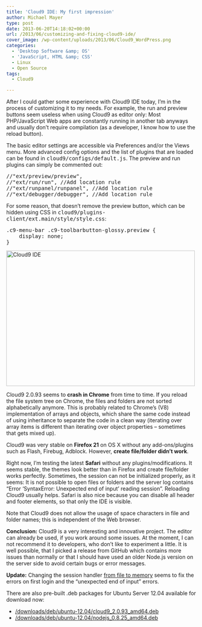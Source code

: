```yaml
---
title: 'Cloud9 IDE: My first impression'
author: Michael Mayer
type: post
date: 2013-06-20T14:18:02+00:00
url: /2013/06/customizing-and-fixing-cloud9-ide/
cover_image: /wp-content/uploads/2013/06/Cloud9_WordPress.png
categories:
  - 'Desktop Software &amp; OS'
  - 'JavaScript, HTML &amp; CSS'
  - Linux
  - Open Source
tags:
  - Cloud9

---
```

After I could gather some experience with Cloud9 IDE today, I&#8217;m in the process of customizing it to my needs. For example, the run and preview buttons seem useless when using Cloud9 as editor only: Most PHP/JavaScript Web apps are constantly running in another tab anyways and usually don&#8217;t require compilation (as a developer, I know how to use the reload button).

The basic editor settings are accessible via Preferences and/or the Views menu. More advanced config options and the list of plugins that are loaded can be found in <tt>cloud9/configs/default.js</tt>. The preview and run plugins can simply be commented out:

<pre>//"ext/preview/preview",
//"ext/run/run", //Add location rule
//"ext/runpanel/runpanel", //Add location rule
//"ext/debugger/debugger", //Add location rule</pre>

For some reason, that doesn&#8217;t remove the preview button, which can be hidden using CSS in <tt>cloud9/plugins-client/ext.main/style/style.css</tt>:

<pre>.c9-menu-bar .c9-toolbarbutton-glossy.preview {
    display: none;
}</pre>

[<img class="size-medium wp-image-2631 alignright" alt="Cloud9 IDE" src="/wp-content/uploads/2013/06/Cloud9_WordPress-500x359.png" width="500" height="359" srcset="/wp-content/uploads/2013/06/Cloud9_WordPress-500x359.png 500w, /wp-content/uploads/2013/06/Cloud9_WordPress.png 964w" sizes="(max-width: 500px) 100vw, 500px" />][1]

Cloud9 2.0.93 seems to **crash in Chrome** from time to time. If you reload the file system tree on Chrome, the files and folders are not sorted alphabetically anymore. This is probably related to Chrome&#8217;s (V8) implementation of arrays and objects, which share the same code instead of using inheritance to separate the code in a clean way (iterating over array items is different than iterating over object properties &#8211; sometimes that gets mixed up).

Cloud9 was very stable on **Firefox 21** on OS X without any add-ons/plugins such as Flash, Firebug, Adblock. However, **create file/folder didn&#8217;t work**.

<p style="text-align: left;">
  Right now, I&#8217;m testing the latest <strong>Safari</strong> without any plugins/modifications. It seems stable, the themes look better than in Firefox and create file/folder works perfectly. Sometimes, the session can not be initialized properly, as it seems: It is not possible to open files or folders and the server log contains &#8220;Error &#8216;SyntaxError: Unexpected end of input&#8217; reading session&#8221;. Reloading Cloud9 usually helps. Safari is also nice because you can disable all header and footer elements, so that only the IDE is visible.
</p>

Note that Cloud9 does not allow the usage of space characters in file and folder names; this is independent of the Web browser.

**Conclusion:** Cloud9 is a very interesting and innovative project. The editor can already be used, if you work around some issues. At the moment, I can not recommend it to developers, who don&#8217;t like to experiment a little. It is well possible, that I picked a release from GitHub which contains more issues than normally or that I should have used an older Node.js version on the server side to avoid certain bugs or error messages.

**Update:** Changing the session handler [from file to memory][2] seems to fix the errors on first login and the &#8220;unexpected end of input&#8221; errors.

There are also pre-built .deb packages for Ubuntu Server 12.04 available for download now:

  * [/downloads/deb/ubuntu-12.04/cloud9\_2.0.93\_amd64.deb][3]
  * [/downloads/deb/ubuntu-12.04/nodejs\_0.8.25\_amd64.deb][4]

 [1]: /wp-content/uploads/2013/06/Cloud9_WordPress.png
 [2]: https://github.com/ajaxorg/cloud9/commit/73ab96d273124b2ddab71b8f08038a2d696b06b8
 [3]: /downloads/deb/ubuntu-12.04/cloud9_2.0.93_amd64.deb
 [4]: /downloads/deb/ubuntu-12.04/nodejs_0.8.25_amd64.deb